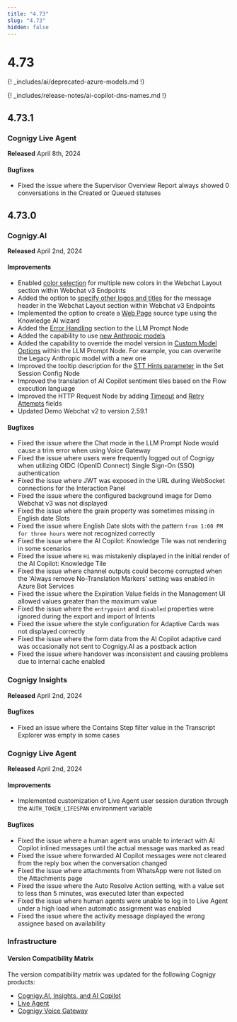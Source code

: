 ```yaml
---
title: "4.73"
slug: "4.73"
hidden: false
---
```


# 4.73

{! _includes/ai/deprecated-azure-models.md !}

{! _includes/release-notes/ai-copilot-dns-names.md !}

## 4.73.1

### Cognigy Live Agent

**Released** April 8th, 2024

#### Bugfixes

- Fixed the issue where the Supervisor Overview Report always showed 0 conversations in the Created or Queued statuses

## 4.73.0

### Cognigy.AI

**Released** April 2nd, 2024

#### Improvements

- Enabled [color selection](../webchat/v3/configuration.md#colors) for multiple new colors in the Webchat Layout section within Webchat v3 Endpoints
- Added the option to [specify other logos and titles](../webchat/v3/configuration.md#webchat-layout) for the message header in the Webchat Layout section within Webchat v3 Endpoints
- Implemented the option to create a [Web Page](../ai/knowledge-ai/web-page.md#how-to-ingest-a-web-page) source type using the Knowledge AI wizard
- Added the [Error Handling](../ai/nodes/service/llm-prompt.md#error-handling) section to the LLM Prompt Node
- Added the capability to use [new Anthropic models](../ai/resources/build/llm.md)
- Added the capability to override the model version in [Custom Model Options](../ai/nodes/service/llm-prompt.md#custom-options) within the LLM Prompt Node. For example, you can overwrite the Legacy Anthropic model with a new one
- Improved the tooltip description for the [STT Hints parameter](../ai/nodes/voice/voice-gateway/parameter-details.md#synthesizer---text-to-speech) in the Set Session Config Node
- Improved the translation of AI Copilot sentiment tiles based on the Flow execution language 
- Improved the HTTP Request Node by adding [Timeout](../ai/nodes/service/http-request.md#timeout) and [Retry Attempts](../ai/nodes/service/http-request.md#retry-attempts) fields 
- Updated Demo Webchat v2 to version 2.59.1

#### Bugfixes

- Fixed the issue where the Chat mode in the LLM Prompt Node would cause a trim error when using Voice Gateway 
- Fixed the issue where users were frequently logged out of Cognigy when utilizing OIDC (OpenID Connect) Single Sign-On (SSO) authentication 
- Fixed the issue where JWT was exposed in the URL during WebSocket connections for the Interaction Panel
- Fixed the issue where the configured background image for Demo Webchat v3 was not displayed 
- Fixed the issue where the grain property was sometimes missing in English date Slots 
- Fixed the issue where English Date slots with the pattern `from 1:00 PM for three hours` were not recognized correctly 
- Fixed the issue where the AI Copilot: Knowledge Tile was not rendering in some scenarios 
- Fixed the issue where `Hi` was mistakenly displayed in the initial render of the AI Copilot: Knowledge Tile
- Fixed the issue where channel outputs could become corrupted when the 'Always remove No-Translation Markers' setting was enabled in Azure Bot Services 
- Fixed the issue where the Expiration Value fields in the Management UI allowed values greater than the maximum value 
- Fixed the issue where the `entrypoint` and `disabled` properties were ignored during the export and import of Intents 
- Fixed the issue where the style configuration for Adaptive Cards was not displayed correctly 
- Fixed the issue where the form data from the AI Copilot adaptive card was occasionally not sent to Cognigy.AI as a postback action 
- Fixed the issue where handover was inconsistent and causing problems due to internal cache enabled 

### Cognigy Insights

**Released** April 2nd, 2024

#### Bugfixes

- Fixed an issue where the Contains Step filter value in the Transcript Explorer was empty in some cases

### Cognigy Live Agent

**Released** April 2nd, 2024

#### Improvements
 
- Implemented customization of Live Agent user session duration through the `AUTH_TOKEN_LIFESPAN` environment variable

#### Bugfixes

- Fixed the issue where a human agent was unable to interact with AI Copilot inlined messages until the actual message was marked as read
- Fixed the issue where forwarded AI Copilot messages were not cleared from the reply box when the conversation changed
- Fixed the issue where attachments from WhatsApp were not listed on the Attachments page
- Fixed the issue where the Auto Resolve Action setting, with a value set to less than 5 minutes, was executed later than expected
- Fixed the issue where human agents were unable to log in to Live Agent under a high load when automatic assignment was enabled
- Fixed the issue where the activity message displayed the wrong assignee based on availability

### Infrastructure

#### Version Compatibility Matrix

The version compatibility matrix was updated for the following Cognigy products:

- [Cognigy.AI, Insights, and AI Copilot](../ai/installation/version-compatibility-matrix.md)
- [Live Agent](../live-agent/installation/deployment/version-compatibility-matrix.md)
- [Cognigy Voice Gateway](../voicegateway/installation/version-compatibility-matrix.md)
